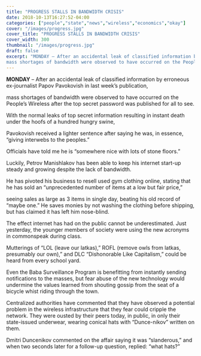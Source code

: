 ```yaml
---
title: "PROGRESS STALLS IN BANDWIDTH CRISIS"
date: 2018-10-13T16:27:52-04:00
categories: ["people","state","news","wireless","economics","okay"]
cover: "/images/progress.jpg"
cover_title: "PROGRESS STALLS IN BANDWIDTH CRISIS"
cover_width: 300
thumbnail: "/images/progress.jpg"
draft: false
excerpt: "MONDAY – After an accidental leak of classified information by erroneous ex-journalist Papov Pavokovish in last week’s publication, 
mass shortages of bandwidth were observed to have occurred on the People’s Wireless after the top secret password..."
---
```


**MONDAY** – After an accidental leak of classified information by erroneous ex-journalist Papov Pavokovish in last week’s publication, 


mass shortages of bandwidth were observed to have occurred on the People’s Wireless after the top secret password was published for all to see. 


With the normal leaks of top secret information resulting in instant death under the hoofs of a hundred hungry swine, 


Pavokovish received a lighter sentence after saying he was, in essence, “giving interwebs to the peoples.” 


Officials have told me he is “somewhere nice with lots of stone floors.”


Luckily, Petrov Manishlakov has been able to keep his internet start-up steady and growing despite the lack of bandwidth.  


He has pivoted his business to resell used gym clothing online, stating that he has sold an “unprecedented number of items at a low but fair price,”


 seeing sales as large as 3 items in single day, beating his old record of “maybe one.” He saves monies by not washing the clothing before shipping, but has claimed it has left him nose-blind.
 
 
The effect internet has had on the public cannot be underestimated. Just yesterday, the younger members of society were using the new acronyms in commonspeak during class. 


Mutterings of “LOL (leave our latkas),” ROFL (remove owls from latkas, presumably our own),” and DLC “Dishonorable Like Capitalism,” could be heard from every school yard. 


Even the Baba Surveillance Program is benefitting from instantly sending notifications to the masses, but fear abuse of the new technology would undermine the values learned from shouting gossip from the seat of a bicycle whist riding through the town.


Centralized authorities have commented that they have observed a potential problem in the wireless infrastructure that they fear could cripple the network. They were ousted by their peers today, in public, in only their state-issued underwear, wearing conical hats with “Dunce-nikov” written on them. 


Dmitri Duncenikov commented on the affair saying it was “slanderous,” and when two seconds later for a follow-up question, replied: “what hats?”


